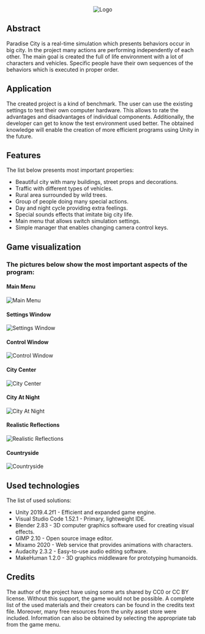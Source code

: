 <p align="center">
  <img src="Media/Logo/Logo.png" alt="Logo" />
</p>

## Abstract

Paradise City is a real-time simulation which presents behaviors occur in big city. In the project many actions are performing independently of each other. The main goal is created the full of life environment with a lot of characters and vehicles. Specific people have their own sequences of the behaviors which is executed in proper order.

## Application

The created project is a kind of benchmark. The user can use the existing settings to test their own computer hardware. This allows to rate the advantages and disadvantages of individual components. Additionally, the developer can get to know the test environment used better. The obtained knowledge will enable the creation of more efficient programs using Unity in the future.

## Features

The list below presents most important properties:
* Beautiful city with many buildings, street props and decorations.
* Traffic with different types of vehicles.
* Rural area surrounded by wild trees.
* Group of people doing many special actions.
* Day and night cycle providing extra feelings.
* Special sounds effects that imitate big city life.
* Main menu that allows switch simulation settings.
* Simple manager that enables changing camera control keys.

## Game visualization

### The pictures below show the most important aspects of the program:

#### Main Menu
![Main Menu](./Media/Pictures/MainMenu.png)
#### Settings Window
![Settings Window](./Media/Pictures/SettingsWindow.png)
#### Control Window
![Control Window](./Media/Pictures/ControlWindow.png)
#### City Center
![City Center](./Media/Pictures/CityCenter.png)
#### City At Night
![City At Night](./Media/Pictures/CityAtNight.png)
#### Realistic Reflections
![Realistic Reflections](./Media/Pictures/RealisticReflections.png)
#### Countryside
![Countryside](./Media/Pictures/Countryside.png)

## Used technologies

The list of used solutions:
* Unity 2019.4.2f1 - Efficient and expanded game engine.
* Visual Studio Code 1.52.1 - Primary, lightweight IDE.
* Blender 2.83 - 3D computer graphics software used for creating visual effects.
* GIMP 2.10 - Open source image editor.
* Mixamo 2020 - Web service that provides animations with characters.
* Audacity 2.3.2 - Easy-to-use audio editing software.
* MakeHuman 1.2.0 - 3D graphics middleware for prototyping humanoids.

## Credits

The author of the project have using some arts shared by CC0 or CC BY license. Without this support, the game would not be possible. A complete list of the used materials and their creators can be found in the credits text file. Moreover, many free resources from the unity asset store were included. Information can also be obtained by selecting the appropriate tab from the game menu.
